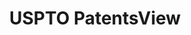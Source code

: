 ---
layout: default
bigquery: https://console.cloud.google.com/bigquery?p=patents-public-data&d=patentsview&page=dataset
citation: Attribution should be given to PatentsView for use, distribution, or derivative
  works.
code: https://github.com/CSSIP-AIR/PatentsView-Code-Snippets/
contributors: USPTO
cost: None
description: 'PatentsView includes US patent data including raw data (summaries, applications,
  pregrant applications), disambugations of inventors and assignees, and inventor
  gender estimates.  Also foreign priority data, # of figures and sheets, and government
  interest statements.'
documentation: https://patentsview.org/query/builder-faqs
last_edit: 04/07/2022, 22:26:27
location: https://patentsview.org/
maintained_by: USPTO
record_creation_timestamp: 12/2/2020 17:20:46
schema_fields:
- designation
- subgroup_id
- group
- mainclass_id
- level_one
- uuid
- subsection_id
- county
- disamb_inventor_id_20181127
- disamb_inventor_id_20200331
- gi_statement
- level_three
- num
- _102_date
- name_first
- disamb_assignee_id_20190820
- application_id
- subclass
- term_disclaimer
- disamb_inventor_id_20170307
- sector_title
- latin_name
- longitude
- rule_47
- variety
- doc_type
- publication_number
- rawlocation_id
- disamb_inventor_id_20190820
- assignee_id
- lname
- date
- disamb_inventor_id_20190312
- section_id
- subcategory_id
- state
- disamb_inventor_id_20201229
- deceased
- disclaimer_date
- disamb_assignee_id_20200630
- status
- male
- disamb_assignee_id_20190312
- f102_date
- latlong
- sequence
- disamb_assignee_id_20200929
- disamb_inventor_id_20180528
- rel_id
- level_two
- field_title
- disamb_inventor_id_20171226
- rawinventor_id
- country_transformed
- filename
- fname
- kind
- disamb_assignee_id_20200331
- disamb_inventor_id_20170808
- num_figures
- county_fips
- applicant_type
- state_fips
- name
- attribution_status
- contract_award_number
- group_id
- ipc_version_indicator
- main_group
- abstract
- classification_status
- ipc_class
- classification_level
- disamb_inventor_id_20191008
- doctype
- length
- disamb_inventor_id_20200929
- _371_date
- disamb_assignee_id_20191008
- num_claims
- text
- citation_id
- rawassignee_id
- num_sheets
- dependent
- disamb_inventor_id_20191231
- subclass_id
- subgroup
- reldocno
- disamb_inventor_id_20200630
- f371_date
- male_flag
- category_id
- organization
- city
- patent_id
- relkind
- organization_id
- type
- classification_value
- category
- number
- lapse_of_patent
- disamb_assignee_id_20191231
- id
- term_extension
- latitude
- inventor_id
- title
- role
- field_id
- name_last
- country
- disamb_inventor_id_20171003
- series_code
- location_id
- lawyer_id
- exemplary
- classification_data_source
- section
- withdrawn
- action_date
- term_grant
- symbol_position
- disamb_assignee_id_20181127
shortname: patentsview
tags:
- disambiguation
- United States
- gender
terms_of_use: Creative Commons Attribution 4.0 International License.
timeframe: 1963-1999
title: USPTO PatentsView
uuid: cf1780b1-e265-4e49-8d1d-83b9cfe0fd9a
---